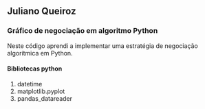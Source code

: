 ## Juliano Queiroz

### Gráfico de negociação em algoritmo Python 

Neste código aprendi a implementar uma estratégia de negociação algorítmica em Python.

#### Bibliotecas python 
<ol>
  <li>datetime</li>
  <li>matplotlib.pyplot</li>
  <li>pandas_datareader</li>
</ol>